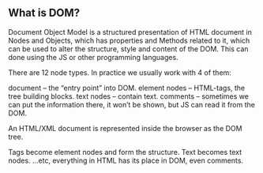 ## What is DOM?

<p>Document Object Model is a structured presentation of HTML document in Nodes and Objects, which has properties and Methods related to it, which can be used to alter the structure, style and content of the DOM. This can done using the JS or other programming languages.
</p>


There are 12 node types. In practice we usually work with 4 of them:

document – the “entry point” into DOM.
element nodes – HTML-tags, the tree building blocks.
text nodes – contain text.
comments – sometimes we can put the information there, it won’t be shown, but JS can read it from the DOM.

An HTML/XML document is represented inside the browser as the DOM tree.

Tags become element nodes and form the structure.
Text becomes text nodes.
…etc, everything in HTML has its place in DOM, even comments.
